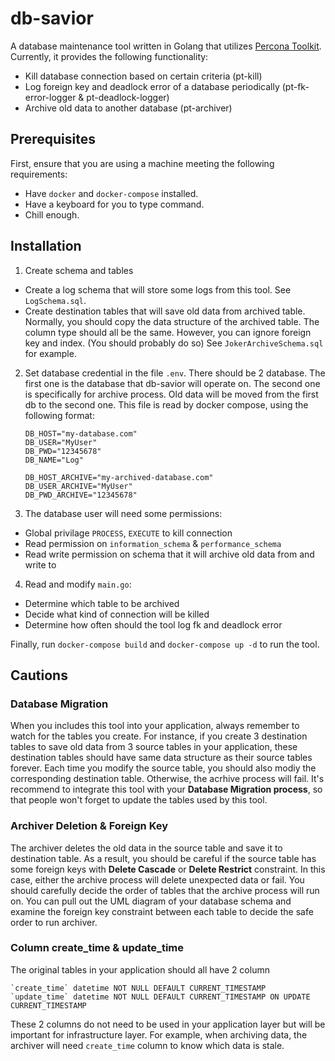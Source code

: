 # db-savior
A database maintenance tool written in Golang that utilizes [Percona Toolkit](https://www.percona.com/doc/percona-toolkit/LATEST/index.html).
Currently, it provides the following functionality:
- Kill database connection based on certain criteria (pt-kill)
- Log foreign key and deadlock error of a database periodically (pt-fk-error-logger & pt-deadlock-logger)
- Archive old data to another database (pt-archiver)

## Prerequisites

First, ensure that you are using a machine meeting the following requirements:

- Have `docker` and `docker-compose` installed.
- Have a keyboard for you to type command.
- Chill enough.

## Installation
1. Create schema and tables
- Create a log schema that will store some logs from this tool. See `LogSchema.sql`.
- Create destination tables that will save old data from archived table. Normally, you should copy the data structure of the archived table. The column type should all be the same. However, you can ignore foreign key and index. (You should probably do so) See `JokerArchiveSchema.sql` for example.
2. Set database credential in the file `.env`. There should be 2 database. The first one is the database that db-savior will operate on. The second one is specifically for archive process. Old data will be moved from the first db to the second one. This file is read by docker compose, using the following format:
    ```
    DB_HOST="my-database.com"
    DB_USER="MyUser"
    DB_PWD="12345678"
    DB_NAME="Log"

    DB_HOST_ARCHIVE="my-archived-database.com"
    DB_USER_ARCHIVE="MyUser"
    DB_PWD_ARCHIVE="12345678"
    ```
3. The database user will need some permissions:
- Global privilage `PROCESS`, `EXECUTE` to kill connection
- Read permission on `information_schema` & `performance_schema`
- Read write permission on schema that it will archive old data from and write to
4. Read and modify `main.go`:
- Determine which table to be archived
- Decide what kind of connection will be killed
- Determine how often should the tool log fk and deadlock error

Finally, run `docker-compose build` and `docker-compose up -d` to run the tool.

## Cautions
### Database Migration
When you includes this tool into your application, always remember to watch for the tables you create. For instance, if you create 3 destination tables to save old data from 3 source tables in your application, these destination tables should have same data structure as their source tables forever. Each time you modify the source table, you should also modiy the corresponding destination table. Otherwise, the acrhive process will fail. It's recommend to integrate this tool with your **Database Migration process**, so that people won't forget to update the tables used by this tool.

### Archiver Deletion & Foreign Key
The archiver deletes the old data in the source table and save it to destination table. As a result, you should be careful if the source table has some foreign keys with **Delete Cascade** or **Delete Restrict** constraint. In this case, either the archive process will delete unexpected data or fail. You should carefully decide the order of tables that the archive process will run on. You can pull out the UML diagram of your database schema and examine the foreign key constraint between each table to decide the safe order to run archiver.

### Column create_time & update_time
The original tables in your application should all have 2 column
```
`create_time` datetime NOT NULL DEFAULT CURRENT_TIMESTAMP
`update_time` datetime NOT NULL DEFAULT CURRENT_TIMESTAMP ON UPDATE CURRENT_TIMESTAMP
```
These 2 columns do not need to be used in your application layer but will be important for infrastructure layer. For example, when archiving data, the archiver will need `create_time` column to know which data is stale.

